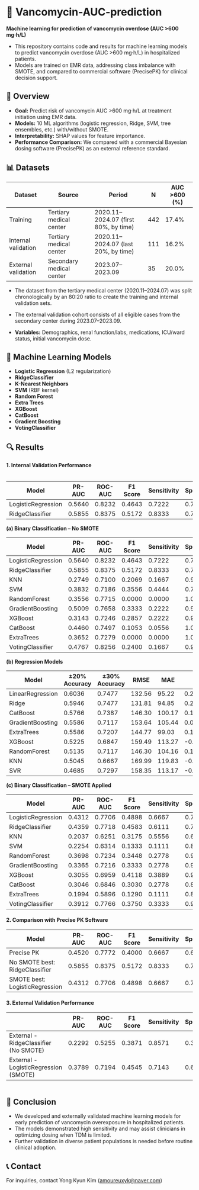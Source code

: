 # 🧪 Vancomycin-AUC-prediction  

**Machine learning for prediction of vancomycin overdose (AUC >600 mg·h/L)**

- This repository contains code and results for machine learning models to predict vancomycin overdose (AUC >600 mg·h/L) in hospitalized patients.  
- Models are trained on EMR data, addressing class imbalance with SMOTE, and compared to commercial software (PrecisePK) for clinical decision support.



## 🧠 Overview

- **Goal:** Predict risk of vancomycin AUC >600 mg·h/L at treatment initiation using EMR data.
- **Models:** 10 ML algorithms (logistic regression, Ridge, SVM, tree ensembles, etc.) with/without SMOTE.
- **Interpretability:** SHAP values for feature importance.
- **Performance Comparison:** We compared with a commercial Bayesian dosing software (PrecisePK) as an external reference standard.



## 📊 Datasets

| Dataset             | Source                   | Period                               | N   | AUC >600 (%) |
|---------------------|--------------------------|--------------------------------------|-----|--------------|
| Training            | Tertiary medical center  | 2020.11–2024.07 (first 80%, by time) | 442 | 17.4%        |
| Internal validation | Tertiary medical center  | 2020.11–2024.07 (last 20%, by time)  | 111 | 16.2%        |
| External validation | Secondary medical center | 2023.07–2023.09                      | 35  | 20.0%        |

- The dataset from the tertiary medical center (2020.11–2024.07) was split chronologically by an 80:20 ratio to create the training and internal validation sets.
- The external validation cohort consists of all eligible cases from the secondary center during 2023.07–2023.09.
  
- **Variables:** Demographics, renal function/labs, medications, ICU/ward status, initial vancomycin dose.



## 🤖 Machine Learning Models

- **Logistic Regression** (L2 regularization)
- **RidgeClassifier**
- **K-Nearest Neighbors**
- **SVM** (RBF kernel)
- **Random Forest**
- **Extra Trees**
- **XGBoost**
- **CatBoost**
- **Gradient Boosting**
- **VotingClassifier**



## 🔍 Results

#### 1. Internal Validation Performance

<div style="overflow-x:auto">

| Model              | PR-AUC   | ROC-AUC  | F1 Score | Sensitivity | Specificity | PPV      | NPV      | Accuracy | TP | FN | FP | TN |
|--------------------|----------|----------|----------|-------------|-------------|----------|----------|----------|----|----|----|----|
| LogisticRegression | 0.5640   | 0.8232   | 0.4643   | 0.7222      | 0.7312      | 0.3421   | 0.9315   | 0.7297   | 13 | 5  | 25 | 68 |
| RidgeClassifier    | 0.5855   | 0.8375   | 0.5172   | 0.8333      | 0.7312      | 0.3750   | 0.9577   | 0.7477   | 15 | 3  | 25 | 68 |

**(a) Binary Classification – No SMOTE**

| Model              | PR-AUC   | ROC-AUC  | F1 Score | Sensitivity | Specificity | PPV      | NPV      | Accuracy | TP | FN | FP | TN |
|--------------------|----------|----------|----------|-------------|-------------|----------|----------|----------|----|----|----|----|
| LogisticRegression | 0.5640   | 0.8232   | 0.4643   | 0.7222      | 0.7312      | 0.3421   | 0.9315   | 0.7297   | 13 | 5  | 25 | 68 |
| RidgeClassifier    | 0.5855   | 0.8375   | 0.5172   | 0.8333      | 0.7312      | 0.3750   | 0.9577   | 0.7477   | 15 | 3  | 25 | 68 |
| KNN                | 0.2749   | 0.7100   | 0.2069   | 0.1667      | 0.9140      | 0.2727   | 0.8500   | 0.7928   | 3  | 15 | 8  | 85 |
| SVM                | 0.3832   | 0.7186   | 0.3556   | 0.4444      | 0.7957      | 0.2963   | 0.8810   | 0.7387   | 8  | 10 | 19 | 74 |
| RandomForest       | 0.3556   | 0.7715   | 0.0000   | 0.0000      | 1.0000      | 0.0000   | 0.8378   | 0.8378   | 0  | 18 | 0  | 93 |
| GradientBoosting   | 0.5009   | 0.7658   | 0.3333   | 0.2222      | 0.9785      | 0.6667   | 0.8667   | 0.8559   | 4  | 14 | 2  | 91 |
| XGBoost            | 0.3143   | 0.7246   | 0.2857   | 0.2222      | 0.9355      | 0.4000   | 0.8614   | 0.8198   | 4  | 14 | 6  | 87 |
| CatBoost           | 0.4460   | 0.7497   | 0.1053   | 0.0556      | 1.0000      | 1.0000   | 0.8455   | 0.8468   | 1  | 17 | 0  | 93 |
| ExtraTrees         | 0.3652   | 0.7279   | 0.0000   | 0.0000      | 1.0000      | 0.0000   | 0.8378   | 0.8378   | 0  | 18 | 0  | 93 |
| VotingClassifier   | 0.4767   | 0.8256   | 0.2400   | 0.1667      | 0.9570      | 0.4286   | 0.8558   | 0.8288   | 3  | 15 | 4  | 89 |

**(b) Regression Models**

| Model            | ±20% Accuracy | ±30% Accuracy | RMSE    | MAE     | R²      |
|------------------|----------------|----------------|---------|---------|---------|
| LinearRegression | 0.6036         | 0.7477         | 132.56  | 95.22   | 0.2812  |
| Ridge            | 0.5946         | 0.7477         | 131.81  | 94.85   | 0.2892  |
| CatBoost         | 0.5766         | 0.7387         | 146.30  | 100.17  | 0.1243  |
| GradientBoosting | 0.5586         | 0.7117         | 153.64  | 105.44  | 0.0343  |
| ExtraTrees       | 0.5586         | 0.7207         | 144.77  | 99.03   | 0.1426  |
| XGBoost          | 0.5225         | 0.6847         | 159.49  | 113.27  | -0.0406 |
| RandomForest     | 0.5135         | 0.7117         | 146.30  | 104.16  | 0.1244  |
| KNN              | 0.5045         | 0.6667         | 169.99  | 119.83  | -0.1821 |
| SVR              | 0.4685         | 0.7297         | 158.35  | 113.17  | -0.0258 |

**(c) Binary Classification – SMOTE Applied**

| Model              | PR-AUC   | ROC-AUC  | F1 Score | Sensitivity | Specificity | PPV      | NPV      | Accuracy | TP | FN | FP | TN |
|--------------------|----------|----------|----------|-------------|-------------|----------|----------|----------|----|----|----|----|
| LogisticRegression | 0.4312   | 0.7706   | 0.4898   | 0.6667      | 0.7957      | 0.3871   | 0.9250   | 0.7748   | 12 | 6  | 19 | 74 |
| RidgeClassifier    | 0.4359   | 0.7718   | 0.4583   | 0.6111      | 0.7957      | 0.3667   | 0.9136   | 0.7658   | 11 | 7  | 19 | 74 |
| KNN                | 0.2037   | 0.6251   | 0.3175   | 0.5556      | 0.6237      | 0.2222   | 0.8788   | 0.6126   | 10 | 8  | 35 | 58 |
| SVM                | 0.2254   | 0.6314   | 0.1333   | 0.1111      | 0.8925      | 0.1667   | 0.8384   | 0.7658   | 2  | 16 | 10 | 83 |
| RandomForest       | 0.3698   | 0.7234   | 0.3448   | 0.2778      | 0.9355      | 0.4545   | 0.8700   | 0.8288   | 5  | 13 | 6  | 87 |
| GradientBoosting   | 0.3365   | 0.7216   | 0.3333   | 0.2778      | 0.9247      | 0.4167   | 0.8687   | 0.8198   | 5  | 13 | 7  | 86 |
| XGBoost            | 0.3055   | 0.6959   | 0.4118   | 0.3889      | 0.9032      | 0.4375   | 0.8842   | 0.8198   | 7  | 11 | 9  | 84 |
| CatBoost           | 0.3046   | 0.6846   | 0.3030   | 0.2778      | 0.8925      | 0.3333   | 0.8646   | 0.7928   | 5  | 13 | 10 | 83 |
| ExtraTrees         | 0.1994   | 0.5896   | 0.1290   | 0.1111      | 0.8817      | 0.1538   | 0.8367   | 0.7568   | 2  | 16 | 11 | 82 |
| VotingClassifier   | 0.3912   | 0.7766   | 0.3750   | 0.3333      | 0.9140      | 0.4286   | 0.8763   | 0.8198   | 6  | 12 | 8  | 85 |



#### 2. Comparison with Precise PK Software

|       Model               | PR-AUC  | ROC-AUC | F1 Score | Sensitivity | Specificity | PPV    | NPV    | Accuracy | TP | FN | FP | TN |
|----------------------|---------|---------|----------|-------------|-------------|--------|--------|----------|----|----|----|----|
| Precise PK           | 0.4520  | 0.7772  | 0.4000   | 0.6667      | 0.6774      | 0.2857 | 0.9130 | 0.6757   | 12 | 6  | 30 | 63 |
| No SMOTE best: RidgeClassifier | 0.5855  | 0.8375  | 0.5172   | 0.8333      | 0.7312      | 0.3750 | 0.9577 | 0.7477   | 15 | 3  | 25 | 68 |
| SMOTE best: LogisticRegression | 0.4312  | 0.7706  | 0.4898   | 0.6667      | 0.7957      | 0.3871 | 0.9250 | 0.7748   | 12 | 6  | 19 | 74 |



#### 3. External Validation Performance

|                                 | PR-AUC  | ROC-AUC | F1 Score | Sensitivity | Specificity | PPV    | NPV    | Accuracy | TP | FN | FP | TN |
|---------------------------------|---------|---------|----------|-------------|-------------|--------|--------|----------|----|----|----|----|
| External - RidgeClassifier (No SMOTE)  | 0.2292  | 0.5255  | 0.3871   | 0.8571      | 0.3571      | 0.2500 | 0.9091 | 0.4571   | 6  | 1  | 18 | 10 |
| External - LogisticRegression (SMOTE)  | 0.3789  | 0.7194  | 0.4545   | 0.7143      | 0.6429      | 0.3333 | 0.9000 | 0.6571   | 5  | 2  | 10 | 18 |

</div>



## 🧾 Conclusion 
- We developed and externally validated machine learning models for early prediction of vancomycin overexposure in hospitalized patients.
- The models demonstrated high sensitivity and may assist clinicians in optimizing dosing when TDM is limited.
- Further validation in diverse patient populations is needed before routine clinical adoption.

## 📞 Contact

For inquiries, contact Yong Kyun Kim (amoureuxyk@naver.com)

